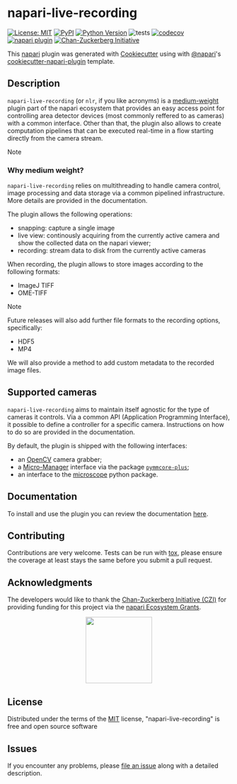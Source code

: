 # napari-live-recording

[![License: MIT](https://img.shields.io/badge/License-MIT-green.svg)](https://github.com/jacopoabramo/napari-live-recording/raw/main/LICENSE)
[![PyPI](https://img.shields.io/pypi/v/napari-live-recording.svg?color=green)](https://pypi.org/project/napari-live-recording)
[![Python Version](https://img.shields.io/pypi/pyversions/napari-live-recording.svg?color=green)](https://python.org)
![tests](https://github.com/jacopoabramo/napari-live-recording/actions/workflows/unit_test.yaml/badge.svg)
[![codecov](https://codecov.io/github/jacopoabramo/napari-live-recording/graph/badge.svg?token=WhI2MO452Z)](https://codecov.io/github/jacopoabramo/napari-live-recording) \
[![napari plugin](https://custom-icon-badges.demolab.com/badge/napari-plugin-blue?logo=napari-custom&link=https%3A%2F%2Fchanzuckerberg.com%2F)](https://napari.org/)
[![Chan-Zuckerberg Initiative](https://custom-icon-badges.demolab.com/badge/Chan--Zuckerberg_Initiative-red?logo=czi)](https://chanzuckerberg.com/)

This [napari] plugin was generated with [Cookiecutter] using with [@napari]'s [cookiecutter-napari-plugin] template.

## Description

`napari-live-recording` (or `nlr`, if you like acronyms) is a <a href="#why-medium-weight">medium-weight</a> plugin part of the napari ecosystem that provides an easy 
access point for controlling area detector devices (most commonly reffered to as cameras) with a common interface.
Other than that, the plugin also allows to create computation pipelines that can be executed real-time in a flow starting directly from the camera stream.

> [!NOTE]
> 
> ### Why medium weight?
> `napari-live-recording` relies on multithreading to handle camera control,
> image processing and data storage via a common pipelined infrastructure.
> More details are provided in the documentation.

The plugin allows the following operations:

- snapping: capture a single image
- live view: continously acquiring from the currently active camera and show the collected data on the napari viewer;
- recording: stream data to disk from the currently active cameras

When recording, the plugin allows to store images according to the following formats:

- ImageJ TIFF
- OME-TIFF

> [!NOTE]
> Future releases will also add further file formats to the recording options, specifically:
> - HDF5
> - MP4
>
> We will also provide a method to add custom metadata to the recorded image files.

## Supported cameras

`napari-live-recording` aims to maintain itself agnostic for the type of cameras it controls. Via a common API (Application Programming Interface),
it possible to define a controller for a specific camera. Instructions
on how to do so are provided in the documentation.

By default, the plugin is shipped with the following interfaces:

- an [OpenCV](./src/napari_live_recording/control/devices/opencv.py) camera grabber;
- a [Micro-Manager](./src/napari_live_recording/control/devices/micro_manager.py) interface via the package [`pymmcore-plus`](https://pypi.org/project/pymmcore-plus/);
- an interface to the [microscope](./src/napari_live_recording/control/devices/pymicroscope.py) python package.

## Documentation

To install and use the plugin you can review the documentation [here](./docs/documentation.md).

## Contributing

Contributions are very welcome. Tests can be run with [tox], please ensure
the coverage at least stays the same before you submit a pull request.

## Acknowledgments

The developers would like to thank the [Chan-Zuckerberg Initiative (CZI)](https://chanzuckerberg.com/) for providing funding
for this project via the [napari Ecosystem Grants](https://chanzuckerberg.com/science/programs-resources/imaging/napari/napari-live-recording-camera-control-through-napari/).

<p align="center">
  <img src="https://images.squarespace-cdn.com/content/v1/63a48a2d279afe2a328b2823/5830fddc-a02b-451a-827b-3d4446dcf57b/Chan_Zuckerberg_Initiative.png" width="150">
</p>

## License

Distributed under the terms of the [MIT] license,
"napari-live-recording" is free and open source software

## Issues

If you encounter any problems, please [file an issue] along with a detailed description.

[napari]: https://github.com/napari/napari
[Cookiecutter]: https://github.com/audreyr/cookiecutter
[@napari]: https://github.com/napari
[MIT]: http://opensource.org/licenses/MIT
[BSD-3]: http://opensource.org/licenses/BSD-3-Clause
[GNU GPL v3.0]: http://www.gnu.org/licenses/gpl-3.0.txt
[GNU LGPL v3.0]: http://www.gnu.org/licenses/lgpl-3.0.txt
[Apache Software License 2.0]: http://www.apache.org/licenses/LICENSE-2.0
[Mozilla Public License 2.0]: https://www.mozilla.org/media/MPL/2.0/index.txt
[cookiecutter-napari-plugin]: https://github.com/napari/cookiecutter-napari-plugin

[file an issue]: https://github.com/jacopoabramo/napari-live-recording/issues

[napari]: https://github.com/napari/napari
[tox]: https://tox.readthedocs.io/en/latest/
[pip]: https://pypi.org/project/pip/
[PyPI]: https://pypi.org/
